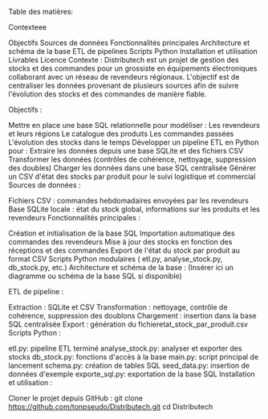 Table des matières:

Contexteee

Objectifs
Sources de données
Fonctionnalités principales
Architecture et schéma de la base
ETL de pipelines
Scripts Python
Installation et utilisation
Livrables
Licence
Contexte : Distributech est un projet de gestion des stocks et des commandes pour un grossiste en équipements électroniques collaborant avec un réseau de revendeurs régionaux.
L'objectif est de centraliser les données provenant de plusieurs sources afin de suivre l'évolution des stocks et des commandes de manière fiable.

Objectifs :

Mettre en place une base SQL relationnelle pour modéliser :
Les revendeurs et leurs régions
Le catalogue des produits
Les commandes passées
L'évolution des stocks dans le temps
Développer un pipeline ETL en Python pour :
Extraire les données depuis une base SQLite et des fichiers CSV
Transformer les données (contrôles de cohérence, nettoyage, suppression des doubles)
Charger les données dans une base SQL centralisée
Générer un CSV d'état des stocks par produit pour le suivi logistique et commercial
Sources de données :

Fichiers CSV : commandes hebdomadaires envoyées par les revendeurs
Base SQLite locale : état du stock global, informations sur les produits et les revendeurs
Fonctionnalités principales :

Création et initialisation de la base SQL
Importation automatique des commandes des revendeurs
Mise à jour des stocks en fonction des réceptions et des commandes
Export de l'état du stock par produit au format CSV
Scripts Python modulaires ( etl.py, analyse_stock.py, db_stock.py, etc.)
Architecture et schéma de la base : (Insérer ici un diagramme ou schéma de la base SQL si disponible)

ETL de pipeline :

Extraction : SQLite et CSV
Transformation : nettoyage, contrôle de cohérence, suppression des doublons
Chargement : insertion dans la base SQL centralisée
Export : génération du fichieretat_stock_par_produit.csv
Scripts Python :

etl.py: pipeline ETL terminé
analyse_stock.py: analyser et exporter des stocks
db_stock.py: fonctions d'accès à la base
main.py: script principal de lancement
schema.py: création de tables SQL
seed_data.py: insertion de données d'exemple
exporte_sql.py: exportation de la base SQL
Installation et utilisation :


Cloner le projet depuis GitHub :
git clone https://github.com/tonpseudo/Distributech.git
cd Distributech
